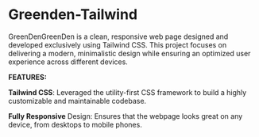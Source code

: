 # Greenden-Tailwind
GreenDenGreenDen is a clean, responsive web page designed and developed exclusively using Tailwind CSS. This project focuses on delivering a modern, minimalistic design while ensuring an optimized user experience across different devices.

**FEATURES:**

**Tailwind CSS**: Leveraged the utility-first CSS framework to build a highly customizable and maintainable codebase.

**Fully Responsive** Design: Ensures that the webpage looks great on any device, from desktops to mobile phones.
